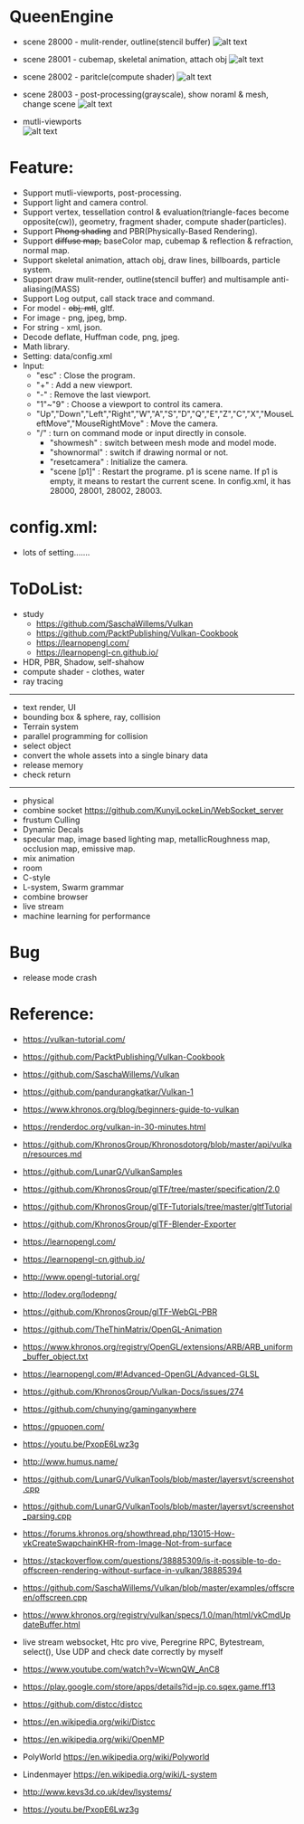 # QueenEngine  
  - scene 28000 - mulit-render, outline(stencil buffer)
  ![alt text](https://github.com/KunyiLockeLin/QueenEngine_Vulkan/blob/master/scene28000.gif)
  
  - scene 28001 - cubemap, skeletal animation, attach obj
  ![alt text](https://github.com/KunyiLockeLin/QueenEngine_Vulkan/blob/master/scene28001.gif)
    
  - scene 28002 - paritcle(compute shader)
  ![alt text](https://github.com/KunyiLockeLin/QueenEngine_Vulkan/blob/master/scene28002.gif)
    
  - scene 28003 - post-processing(grayscale), show noraml & mesh, change scene
  ![alt text](https://github.com/KunyiLockeLin/QueenEngine_Vulkan/blob/master/scene28003.gif)
    
  - mutli-viewports                   
  ![alt text](https://github.com/KunyiLockeLin/QueenEngine_Vulkan/blob/master/viewport.gif)
    
# Feature:
  - Support mutli-viewports, post-processing.
  - Support light and camera control.
  - Support vertex, tessellation control & evaluation(triangle-faces become opposite(cw)), geometry, fragment shader, compute shader(particles).
  - Support ~~Phong shading~~ and PBR(Physically-Based Rendering).     
  - Support ~~diffuse map,~~ baseColor map, cubemap & reflection & refraction, normal map.
  - Support skeletal animation, attach obj, draw lines, billboards, particle system.
  - Support draw mulit-render, outline(stencil buffer) and multisample anti-aliasing(MASS)
  - Support Log output, call stack trace and command.
  - For model  - ~~obj, mtl~~, gltf.
  - For image  - png, jpeg, bmp.
  - For string - xml, json.
  - Decode deflate, Huffman code, png, jpeg.
  - Math library.
  - Setting: data/config.xml
  - Input:
    - "esc" : Close the program.
    - "+" : Add a new viewport.
    - "-" : Remove the last viewport.
    - "1"~"9" : Choose a viewport to control its camera.
    - "Up","Down","Left","Right","W","A","S","D","Q","E","Z","C","X","MouseLeftMove","MouseRightMove" : Move the camera.
    - "/" : turn on command mode or input directly in console.
      - "showmesh" : switch between mesh mode and model mode.
      - "shownormal" : switch if drawing normal or not.
      - "resetcamera" : Initialize the camera.
      - "scene [p1]" : Restart the programe. p1 is scene name. If p1 is empty, it means to restart the current scene. In config.xml, it has 28000, 28001, 28002, 28003.

# config.xml:
  - lots of setting.......

# ToDoList:
  - study 
    - https://github.com/SaschaWillems/Vulkan
    - https://github.com/PacktPublishing/Vulkan-Cookbook
    - https://learnopengl.com/
    - https://learnopengl-cn.github.io/
  - HDR, PBR, Shadow, self-shahow   
  - compute shader - clothes, water
  - ray tracing
---
  - text render, UI 
  - bounding box & sphere, ray, collision
  - Terrain system
  - parallel programming for collision
  - select object
  - convert the whole assets into a single binary data
  - release memory
  - check return
---
  - physical
  - combine socket https://github.com/KunyiLockeLin/WebSocket_server
  - frustum Culling
  - Dynamic Decals
  - specular map, image based lighting map, metallicRoughness map, occlusion map, emissive map.
  - mix animation
  - room
  - C-style
  - L-system, Swarm grammar
  - combine browser
  - live stream
  - machine learning for performance
  
# Bug
  - release mode crash
  
# Reference:
  - https://vulkan-tutorial.com/
  - https://github.com/PacktPublishing/Vulkan-Cookbook
  - https://github.com/SaschaWillems/Vulkan
  - https://github.com/pandurangkatkar/Vulkan-1
  - https://www.khronos.org/blog/beginners-guide-to-vulkan
  - https://renderdoc.org/vulkan-in-30-minutes.html
  - https://github.com/KhronosGroup/Khronosdotorg/blob/master/api/vulkan/resources.md
  - https://github.com/LunarG/VulkanSamples
  - https://github.com/KhronosGroup/glTF/tree/master/specification/2.0
  - https://github.com/KhronosGroup/glTF-Tutorials/tree/master/gltfTutorial
  - https://github.com/KhronosGroup/glTF-Blender-Exporter
  - https://learnopengl.com/
  - https://learnopengl-cn.github.io/
  - http://www.opengl-tutorial.org/
  - http://lodev.org/lodepng/
  - https://github.com/KhronosGroup/glTF-WebGL-PBR
  - https://github.com/TheThinMatrix/OpenGL-Animation
  - https://www.khronos.org/registry/OpenGL/extensions/ARB/ARB_uniform_buffer_object.txt
  - https://learnopengl.com/#!Advanced-OpenGL/Advanced-GLSL
  - https://github.com/KhronosGroup/Vulkan-Docs/issues/274
  - https://github.com/chunying/gaminganywhere
  - https://gpuopen.com/
  - https://youtu.be/PxopE6Lwz3g
  - http://www.humus.name/
  
  - https://github.com/LunarG/VulkanTools/blob/master/layersvt/screenshot.cpp
  - https://github.com/LunarG/VulkanTools/blob/master/layersvt/screenshot_parsing.cpp
  - https://forums.khronos.org/showthread.php/13015-How-vkCreateSwapchainKHR-from-Image-Not-from-surface
  - https://stackoverflow.com/questions/38885309/is-it-possible-to-do-offscreen-rendering-without-surface-in-vulkan/38885394
  - https://github.com/SaschaWillems/Vulkan/blob/master/examples/offscreen/offscreen.cpp
  - https://www.khronos.org/registry/vulkan/specs/1.0/man/html/vkCmdUpdateBuffer.html

  - live stream websocket, Htc pro vive, Peregrine RPC, Bytestream, select(), Use UDP and check date correctly by myself
  - https://www.youtube.com/watch?v=WcwnQW_AnC8
  - https://play.google.com/store/apps/details?id=jp.co.sqex.game.ff13

  - https://github.com/distcc/distcc
  - https://en.wikipedia.org/wiki/Distcc
  - https://en.wikipedia.org/wiki/OpenMP

  - PolyWorld https://en.wikipedia.org/wiki/Polyworld
  - Lindenmayer https://en.wikipedia.org/wiki/L-system
  - http://www.kevs3d.co.uk/dev/lsystems/
  - https://youtu.be/PxopE6Lwz3g

